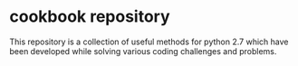 # cookbook repository

This repository is a collection of useful methods for python 2.7 which have been developed while solving various coding challenges and problems.


